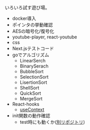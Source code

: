 いろいろ試す遊び場。
- docker導入
- ポインタの挙動確認
- AESの暗号化/復号化
- youtube-player, react-youtube
- css
- Next.jsテストコード
- goでアルゴリズム
  - LinearSerch
  - BinarySerach
  - BubbleSort
  - SelectionSort
  - LisertionSort
  - ShellSort
  - QuickSort
  - MergeSort
- React-hooks
  - [useContext](https://github.com/shari-sushi/0015Laboratory/tree/main/test0015Next/my-app/src/component) 
- init関数の動作確認
  - test時にも動くか([別リポジトリ](https://github.com/shari-sushi/sanbox))

